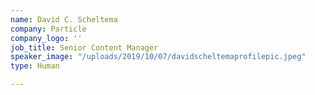 ```yaml
---
name: David C. Scheltema
company: Particle
company_logo: ''
job_title: Senior Content Manager
speaker_image: "/uploads/2019/10/07/davidscheltemaprofilepic.jpeg"
type: Human

---
```

